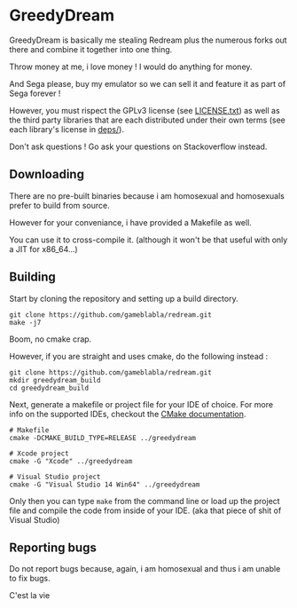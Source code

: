 # GreedyDream

GreedyDream is basically me stealing Redream plus the numerous forks out there and combine it together into one thing.

Throw money at me, i love money ! I would do anything for money. 

And Sega please, buy my emulator so we can sell it and feature it as part of Sega forever !

However, you must rispect the GPLv3 license (see [LICENSE.txt](LICENSE.txt)) as well as the third party libraries that are each distributed under their own terms (see each library's license in [deps/](deps/)).

Don't ask questions ! Go ask your questions on Stackoverflow instead.

## Downloading

There are no pre-built binaries because i am homosexual and homosexuals prefer to build from source.

However for your conveniance, i have provided a Makefile as well. 

You can use it to cross-compile it. (although it won't be that useful with only a JIT for x86_64...)

## Building

Start by cloning the repository and setting up a build directory.

```
git clone https://github.com/gameblabla/redream.git
make -j7
```

Boom, no cmake crap.

However, if you are straight and uses cmake, do the following instead :

```
git clone https://github.com/gameblabla/redream.git
mkdir greedydream_build
cd greedydream_build
```

Next, generate a makefile or project file for your IDE of choice. For more info on the supported IDEs, checkout the [CMake documentation](http://www.cmake.org/cmake/help/latest/manual/cmake-generators.7.html).

```
# Makefile
cmake -DCMAKE_BUILD_TYPE=RELEASE ../greedydream

# Xcode project
cmake -G "Xcode" ../greedydream

# Visual Studio project
cmake -G "Visual Studio 14 Win64" ../greedydream
```

Only then you can type `make` from the command line or load up the project file and compile the code from inside of your IDE. (aka that piece of shit of Visual Studio)

## Reporting bugs

Do not report bugs because, again, i am homosexual and thus i am unable to fix bugs.

C'est la vie

